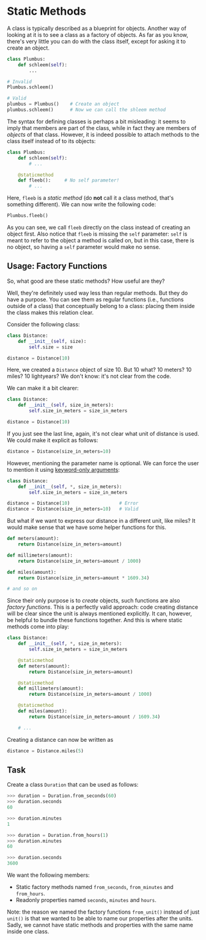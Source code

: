 # Static Methods

A class is typically described as a blueprint for objects.
Another way of looking at it is to see a class as a factory of objects.
As far as you know, there's very little you can do with the class itself, except for asking it to create an object.

```python
class Plumbus:
    def schleem(self):
        ...

# Invalid
Plumbus.schleem()

# Valid
plumbus = Plumbus()    # Create an object
plumbus.schleem()      # Now we can call the shleem method
```

The syntax for defining classes is perhaps a bit misleading: it seems to imply that members are part of the class, while in fact they are members of _objects_ of that class.
However, it is indeed possible to attach methods to the class itself instead of to its objects:

```python
class Plumbus:
    def schleem(self):
        # ...

    @staticmethod
    def fleeb():     # No self parameter!
        # ...
```

Here, `fleeb` is a _static method_ (do **not** call it a class method, that's something different).
We can now write the following code:

```python
Plumbus.fleeb()
```

As you can see, we call `fleeb` directly on the class instead of creating an object first.
Also notice that `fleeb` is missing the `self` parameter: `self` is meant to refer to the object a method is called on, but in this case, there is no object, so having a `self` parameter would make no sense.

## Usage: Factory Functions

So, what good are these static methods?
How useful are they?

Well, they're definitely used way less than regular methods.
But they do have a purpose.
You can see them as regular functions (i.e., functions outside of a class) that conceptually belong to a class: placing them inside the class makes this relation clear.

Consider the following class:

```python
class Distance:
    def __init__(self, size):
        self.size = size

distance = Distance(10)
```

Here, we created a `Distance` object of size 10.
But 10 what?
10 meters?
10 miles?
10 lightyears?
We don't know: it's not clear from the code.

We can make it a bit clearer:

```python
class Distance:
    def __init__(self, size_in_meters):
        self.size_in_meters = size_in_meters

distance = Distance(10)
```

If you just see the last line, again, it's not clear what unit of distance is used.
We could make it explicit as follows:

```python
distance = Distance(size_in_meters=10)
```

However, mentioning the parameter name is optional.
We can force the user to mention it using [keyword-only arguments](https://peps.python.org/pep-3102/):

```python
class Distance:
    def __init__(self, *, size_in_meters):
        self.size_in_meters = size_in_meters

distance = Distance(10)                  # Error
distance = Distance(size_in_meters=10)   # Valid
```

But what if we want to express our distance in a different unit, like miles?
It would make sense that we have some helper functions for this.

```python
def meters(amount):
    return Distance(size_in_meters=amount)

def millimeters(amount):
    return Distance(size_in_meters=amount / 1000)

def miles(amount):
    return Distance(size_in_meters=amount * 1609.34)

# and so on
```

Since their only purpose is to _create_ objects, such functions are also _factory functions_.
This is a perfectly valid approach: code creating distance will be clear since the unit is always mentioned explicitly.
It can, however, be helpful to bundle these functions together.
And this is where static methods come into play:

```python
class Distance:
    def __init__(self, *, size_in_meters):
        self.size_in_meters = size_in_meters

    @staticmethod
    def meters(amount):
        return Distance(size_in_meters=amount)

    @staticmethod
    def millimeters(amount):
        return Distance(size_in_meters=amount / 1000)

    @staticmethod
    def miles(amount):
        return Distance(size_in_meters=amount / 1609.34)

    # ...
```

Creating a distance can now be written as

```python
distance = Distance.miles(5)
```

## Task

Create a class `Duration` that can be used as follows:

```python
>>> duration = Duration.from_seconds(60)
>>> duration.seconds
60

>>> duration.minutes
1

>>> duration = Duration.from_hours(1)
>>> duration.minutes
60

>>> duration.seconds
3600
```

We want the following members:

* Static factory methods named `from_seconds`, `from_minutes` and `from_hours`.
* Readonly properties named `seconds`, `minutes` and `hours`.

Note: the reason we named the factory functions `from_unit()` instead of just `unit()` is that we wanted to be able to name our properties after the units.
Sadly, we cannot have static methods and properties with the same name inside one class.
